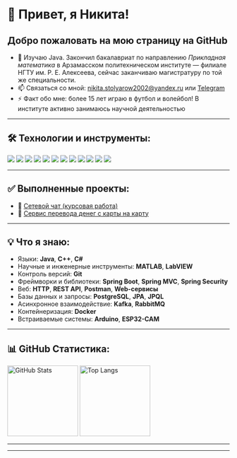 # 👋 Привет, я Никита!

<!-- Гифка с котом, не удалять :)
<p align="center">
  <img src="https://media.giphy.com/media/qgQUggAC3Pfv687qPC/giphy.gif" alt="Coding  gif" width="400"/>
</p>
 -->

## Добро пожаловать на мою страницу на GitHub

- 👀 Изучаю Java. Закончил бакалавриат по направлению *Прикладная математика* в Арзамасском политехническом институте — филиале НГТУ им. Р. Е. Алексеева, сейчас заканчиваю магистратуру по той же специальности.  
- 📫 Связаться со мной: [nikita.stolyarow2002@yandex.ru](mailto:nikita.stolyarow2002@yandex.ru) или [Telegram](https://t.me/iTempest0)  
- ⚡ Факт обо мне: более 15 лет играю в футбол и волейбол! В институте активно занимаюсь научной деятельностью  

---

## 🛠️ Технологии и инструменты:

<p align="left">
  <img src="https://img.shields.io/badge/Java-%23ED8B00.svg?style=for-the-badge&logo=java&logoColor=white"/>
  <img src="https://img.shields.io/badge/Spring%20Boot-6DB33F?style=for-the-badge&logo=springboot&logoColor=white"/>
  <img src="https://img.shields.io/badge/Spring%20Security-6DB33F?style=for-the-badge&logo=springsecurity&logoColor=white"/>
  <img src="https://img.shields.io/badge/Docker-2496ED?style=for-the-badge&logo=docker&logoColor=white"/>
  <img src="https://img.shields.io/badge/Kafka-231F20?style=for-the-badge&logo=apachekafka&logoColor=white"/>
  <img src="https://img.shields.io/badge/RabbitMQ-FF6600?style=for-the-badge&logo=rabbitmq&logoColor=white"/>
  <img src="https://img.shields.io/badge/PostgreSQL-336791?style=for-the-badge&logo=postgresql&logoColor=white"/>
  <img src="https://img.shields.io/badge/Git-F05032?style=for-the-badge&logo=git&logoColor=white"/>
  <img src="https://img.shields.io/badge/Postman-FF6C37?style=for-the-badge&logo=postman&logoColor=white"/>
  <img src="https://img.shields.io/badge/Arduino-00979D?style=for-the-badge&logo=arduino&logoColor=white"/>
  <img src="https://img.shields.io/badge/MATLAB-0076A8?style=for-the-badge&logo=mathworks&logoColor=white"/>
  <img src="https://img.shields.io/badge/LabVIEW-FFD700?style=for-the-badge&logo=national-instruments&logoColor=black"/>
</p>

---

## ✅ Выполненные проекты:

- 📝 [Сетевой чат (курсовая работа)](https://github.com/Nikitastolyarow/kurs_Chat.git)  
- 💸 [Сервис перевода денег с карты на карту](https://github.com/Nikitastolyarow/transferMoney.git)  

---

## 💡 Что я знаю:

- Языки: **Java**, **C++**, **C#**
- Научные и инженерные инструменты: **MATLAB**, **LabVIEW**
- Контроль версий: **Git**
- Фреймворки и библиотеки: **Spring Boot**, **Spring MVC**, **Spring Security**
- Веб: **HTTP**, **REST API**, **Postman**, **Web-сервисы**
- Базы данных и запросы: **PostgreSQL**, **JPA**, **JPQL**
- Асинхронное взаимодействие: **Kafka**, **RabbitMQ**
- Контейнеризация: **Docker**
- Встраиваемые системы: **Arduino**, **ESP32-CAM**

---

## 📊 GitHub Статистика:

<p align="left">
  <img src="https://github-readme-stats.vercel.app/api?username=Nikitastolyarow&show_icons=true&theme=tokyonight&locale=ru" alt="GitHub Stats" height="160"/>
  <img src="https://github-readme-stats.vercel.app/api/top-langs/?username=Nikitastolyarow&layout=compact&theme=tokyonight&locale=ru" alt="Top Langs" height="160"/>
</p>


---




---

<!---
Nikitastolyarow/Nikitastolyarow is a ✨ special ✨ repository because its `README.md` (this file) appears on your GitHub profile.
You can click the Preview link to take a look at your changes.
--->

